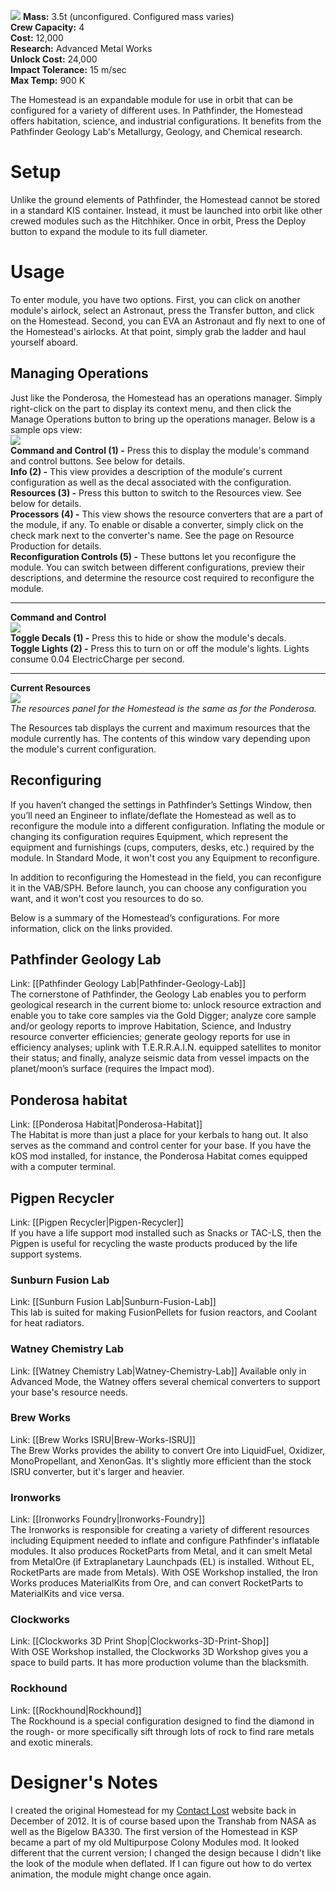 ![](https://github.com/Angel-125/Pathfinder/wiki/Homestead.jpg)
**Mass:** 3.5t (unconfigured. Configured mass varies)  
**Crew Capacity:** 4  
**Cost:** 12,000  
**Research:** Advanced Metal Works  
**Unlock Cost:** 24,000  
**Impact Tolerance:** 15 m/sec  
**Max Temp:** 900 K  

The Homestead is an expandable module for use in orbit that can be configured for a variety of different uses. In Pathfinder, the Homestead offers habitation, science, and industrial configurations. It benefits from the Pathfinder Geology Lab's Metallurgy, Geology, and Chemical research.

# Setup
Unlike the ground elements of Pathfinder, the Homestead cannot be stored in a standard KIS container. Instead, it must be launched into orbit like other crewed modules such as the Hitchhiker. Once in orbit, Press the Deploy button to expand the module to its full diameter.
# Usage
To enter module, you have two options. First, you can click on another module's airlock, select an Astronaut, press the Transfer button, and click on the Homestead. Second, you can EVA an Astronaut and fly next to one of the Homestead's airlocks. At that point, simply grab the ladder and haul yourself aboard.
## Managing Operations
Just like the Ponderosa, the Homestead has an operations manager. Simply right-click on the part to display its context menu, and then click the Manage Operations button to bring up the operations manager. Below is a sample ops view:  
![](https://github.com/Angel-125/Pathfinder/wiki/Hacienda5.jpg)  
**Command and Control (1) -** Press this to display the module's command and control buttons. See below for details.  
**Info (2) -** This view provides a description of the module's current configuration as well as the decal associated with the configuration.  
**Resources (3) -** Press this button to switch to the Resources view. See below for details.  
**Processors (4) -** This view shows the resource converters that are a part of the module, if any. To enable or disable a converter, simply click on the check mark next to the converter's name. See the page on Resource Production for details.  
**Reconfiguration Controls (5) -** These buttons let you reconfigure the module. You can switch between different configurations, preview their descriptions, and determine the resource cost required to reconfigure the module.  
***  
**Command and Control**  
![](https://github.com/Angel-125/Pathfinder/wiki/Hacienda6.jpg)  
**Toggle Decals (1) -** Press this to hide or show the module's decals.  
**Toggle Lights (2) -** Press this to turn on or off the module's lights. Lights consume 0.04 ElectricCharge per second.  
***  
**Current Resources**  
![](https://github.com/Angel-125/Pathfinder/wiki/POM3.jpg)  
_The resources panel for the Homestead is the same as for the Ponderosa._

The Resources tab displays the current and maximum resources that the module currently has. The contents of this window vary depending upon the module's current configuration.
## Reconfiguring
If you haven’t changed the settings in Pathfinder’s Settings Window, then you’ll need an Engineer to inflate/deflate the Homestead as well as to reconfigure the module into a different configuration. Inflating the module or changing its configuration requires Equipment, which represent the equipment and furnishings (cups, computers, desks, etc.) required by the module.  In Standard Mode, it won't cost you any Equipment to reconfigure.

In addition to reconfiguring the Homestead in the field, you can reconfigure it in the VAB/SPH. Before launch, you can choose any configuration you want, and it won't cost you resources to do so.  

Below is a summary of the Homestead’s configurations. For more information, click on the links provided.

## Pathfinder Geology Lab  
Link: [[Pathfinder Geology Lab|Pathfinder-Geology-Lab]]  
The cornerstone of Pathfinder, the Geology Lab enables you to perform geological research in the current biome to: unlock resource extraction and enable you to take core samples via the Gold Digger; analyze core sample and/or geology reports to improve Habitation, Science, and Industry resource converter efficiencies; generate geology reports for use in efficiency analyses; uplink with T.E.R.R.A.I.N. equipped satellites to monitor their status; and finally, analyze seismic data from vessel impacts on the planet/moon’s surface (requires the Impact mod).
## Ponderosa habitat  
Link: [[Ponderosa Habitat|Ponderosa-Habitat]]  
The Habitat is more than just a place for your kerbals to hang out. It also serves as the command and control center for your base. If you have the kOS mod installed, for instance, the Ponderosa Habitat comes equipped with a computer terminal.
## Pigpen Recycler  
Link: [[Pigpen Recycler|Pigpen-Recycler]]  
If you have a life support mod installed such as Snacks or TAC-LS, then the Pigpen is useful for recycling the waste products produced by the life support systems.  
### Sunburn Fusion Lab  
Link: [[Sunburn Fusion Lab|Sunburn-Fusion-Lab]]  
This lab is suited for making FusionPellets for fusion reactors, and Coolant for heat radiators.  
### Watney Chemistry Lab  
Link: [[Watney Chemistry Lab|Watney-Chemistry-Lab]]
Available only in Advanced Mode, the Watney offers several chemical converters to support your base's resource needs.
### Brew Works   
Link: [[Brew Works ISRU|Brew-Works-ISRU]]  
The Brew Works provides the ability to convert Ore into LiquidFuel, Oxidizer, MonoPropellant, and XenonGas. It's slightly more efficient than the stock ISRU converter, but it's larger and heavier.
### Ironworks  
Link: [[Ironworks Foundry|Ironworks-Foundry]]  
The Ironworks is responsible for creating a variety of different resources including Equipment needed to inflate and configure Pathfinder's inflatable modules. It also produces RocketParts from Metal, and it can smelt Metal from MetalOre (if Extraplanetary Launchpads (EL) is installed. Without EL, RocketParts are made from Metals). With OSE Workshop installed, the Iron Works produces MaterialKits from Ore, and can convert RocketParts to MaterialKits and vice versa.
### Clockworks  
Link: [[Clockworks 3D Print Shop|Clockworks-3D-Print-Shop]]  
With OSE Workshop installed, the Clockworks 3D Workshop gives you a space to build parts. It has more production volume than the blacksmith.
### Rockhound  
Link: [[Rockhound|Rockhound]]  
The Rockhound is a special configuration designed to find the diamond in the rough- or more specifically sift through lots of rock to find rare metals and exotic minerals.
# Designer's Notes  
I created the original Homestead for my [Contact Lost](www.spellflight.com/ContactLost) website back in December of 2012. It is of course based upon the Transhab from NASA as well as the Bigelow BA330. The first version of the Homestead in KSP became a part of my old Multipurpose Colony Modules mod. It looked different that the current version; I changed the design because I didn't like the look of the module when deflated. If I can figure out how to do vertex animation, the module might change once again.